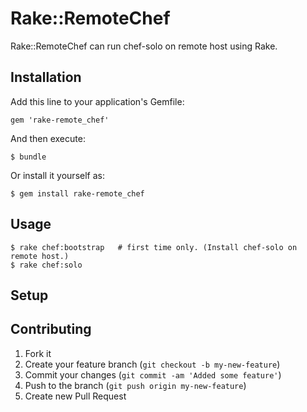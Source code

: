 # Rake::RemoteChef

Rake::RemoteChef can run chef-solo on remote host using Rake.

## Installation

Add this line to your application's Gemfile:

    gem 'rake-remote_chef'

And then execute:

    $ bundle

Or install it yourself as:

    $ gem install rake-remote_chef

## Usage

    $ rake chef:bootstrap   # first time only. (Install chef-solo on remote host.)
    $ rake chef:solo

## Setup

## Contributing

1. Fork it
2. Create your feature branch (`git checkout -b my-new-feature`)
3. Commit your changes (`git commit -am 'Added some feature'`)
4. Push to the branch (`git push origin my-new-feature`)
5. Create new Pull Request
